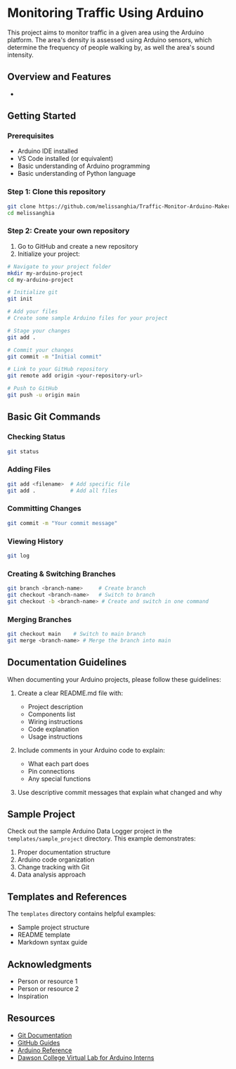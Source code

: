 # Monitoring Traffic Using Arduino

This project aims to monitor traffic in a given area using the Arduino platform. The area's density is assessed using Arduino sensors, which determine the frequency of people walking by, as well the area's sound intensity.

## Overview and Features
- 

## Getting Started

### Prerequisites
- Arduino IDE installed
- VS Code installed (or equivalent)
- Basic understanding of Arduino programming
- Basic understanding of Python language

### Step 1: Clone this repository
```bash
git clone https://github.com/melissanghia/Traffic-Monitor-Arduino-MakerSPACE.git
cd melissanghia
```

### Step 2: Create your own repository
1. Go to GitHub and create a new repository
2. Initialize your project:
```bash
# Navigate to your project folder
mkdir my-arduino-project
cd my-arduino-project

# Initialize git
git init

# Add your files
# Create some sample Arduino files for your project

# Stage your changes
git add .

# Commit your changes
git commit -m "Initial commit"

# Link to your GitHub repository
git remote add origin <your-repository-url>

# Push to GitHub
git push -u origin main
```

## Basic Git Commands

### Checking Status
```bash
git status
```

### Adding Files
```bash
git add <filename>  # Add specific file
git add .           # Add all files
```

### Committing Changes
```bash
git commit -m "Your commit message"
```

### Viewing History
```bash
git log
```

### Creating & Switching Branches
```bash
git branch <branch-name>     # Create branch
git checkout <branch-name>   # Switch to branch
git checkout -b <branch-name> # Create and switch in one command
```

### Merging Branches
```bash
git checkout main    # Switch to main branch
git merge <branch-name> # Merge the branch into main
```

## Documentation Guidelines

When documenting your Arduino projects, please follow these guidelines:

1. Create a clear README.md file with:
   - Project description
   - Components list
   - Wiring instructions
   - Code explanation
   - Usage instructions

2. Include comments in your Arduino code to explain:
   - What each part does
   - Pin connections
   - Any special functions

3. Use descriptive commit messages that explain what changed and why

## Sample Project

Check out the sample Arduino Data Logger project in the `templates/sample_project` directory. This example demonstrates:

1. Proper documentation structure
2. Arduino code organization
3. Change tracking with Git
4. Data analysis approach

## Templates and References

The `templates` directory contains helpful examples:
- Sample project structure
- README template
- Markdown syntax guide

## Acknowledgments

- Person or resource 1
- Person or resource 2
- Inspiration 

## Resources

- [Git Documentation](https://git-scm.com/doc)
- [GitHub Guides](https://guides.github.com/)
- [Arduino Reference](https://www.arduino.cc/reference/en/)
- [Dawson College Virtual Lab for Arduino Interns](https://englab.dawsoncollege.qc.ca/interns/Intro.html) 